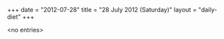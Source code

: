 +++
date = "2012-07-28"
title = "28 July 2012 (Saturday)"
layout = "daily-diet"
+++


\<no entries\>
